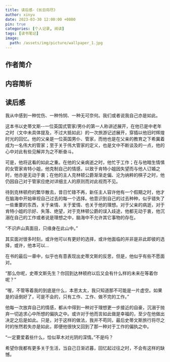 ```yaml
---
title: 读后感-《长日将尽》
author: xinyu
date: 2023-03-30 12:00:00 +0800
pin: true
categories: [个人记录, 阅读]
tags: [读书笔记]
image:
  path: /assets/img/picture/wallpaper_1.jpg
---
```


## 作者简介

## 内容简析

## 读后感

我从中感到一种忧伤、一种怜悯、一种无可奈何。我们或者说我自己亦是如此。

这本书以史蒂文斯--一位英国式管家/男仆的第一人称讲述展开，在他已是中老年之时（文中未具体提及，不过大抵如此）的一次旅游记述展开，穿插以他旧时辉煌时光的回忆。他的父亲是一位英国男仆、管家，而他也是在父亲的教育之下希冀着成为一名伟大的管家；至于关于伟大管家的定义，也是文中不断谈及的一点，他的心中对此有些见解并为之不断奋斗。

可是，他将这看的如此之重。在他的父亲病逝之时，他忙于工作；在与他暗生情愫的女管家肯特小姐，他克制自己的情感，以致于肯特小姐因失望而与他人订婚之时，他亦是无动于衷；在他的主人克林顿公爵渐渐走偏、沦为纳粹的棋子之时，他仍因自己对于管家应绝对详细主人的原则而对此视而不见。

待到克林顿府的繁华散去，昔日忙碌不再，新任主人容许他有一个假期之时，他才在脑海中开始审视自己过去的每一个选择。他意识到自己的过去种种，似乎错失了一些重要的东西，关于亲情、关于爱情、也关于他的理想。对于父亲的病逝，对于肯特小姐的示好、失落、绝望，对于克林顿公爵的误入歧途，他都无动于衷，他沉溺在自己的工作或者说是理想之中，脑海中不允许其它事物的存在。

“不识庐山真面目，只缘身在此山中。”

其实面对很多时刻，或许他可以有更好的选择，或许他面临的并非是非此即彼的选择，或许，他本可以...

在书的最后一章中，似乎也有意表现出史蒂文斯的反思，但是，他似乎有些不愿面对。

“那么你呢，史蒂文斯先生？你回到达林顿府以后又会有什么样的未来在等着你呢？”

“喔，不管等着我的到底是什么，本恩太太，我只知道那不可能是一片虚空。如果是的话倒好了，可是不会的，只有工作、工作、做不完的工作。”

他每一次放弃自己的情感，都从中得到一种对于理想更一步接近的自豪，沉溺于抛弃一切追求心中所想的偏执之中。或许对于他而言如此做是幸福的，至少在他做出决定之后是如此。只是，对于这样的做法，我并不苟同，最后史蒂文斯旅行将尽之时的怅然若失亦是如此，即便他很快又回到了那一种对于工作的偏执之中。

“一定要爱着些什么，恰似草木对光阴的深情。”不是吗？

希望你我都有更多关于生活，当自己日渐迟暮，回忆起过往之时，不会有这样的缺憾。

